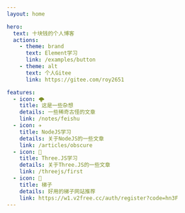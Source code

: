 ```yaml
---
layout: home

hero:
  text: 十块钱的个人博客
  actions:
    - theme: brand
      text: Element学习
      link: /examples/button
    - theme: alt
      text: 个人Gitee
      link: https://gitee.com/roy2651

features:
  - icon: 🌩
    title: 这是一些杂想
    details: 一些稀奇古怪的文章
    link: /notes/feishu
  - icon: ✈️
    title: NodeJS学习
    details: 关于NodeJS的一些文章
    link: /articles/obscure
  - icon: 🌲
    title: Three.JS学习
    details: 关于Three.JS的一些文章
    link: /threejs/first
  - icon: 🚀
    title: 梯子
    details: 好用的梯子网站推荐
    link: https://w1.v2free.cc/auth/register?code=hn3F
---
```

